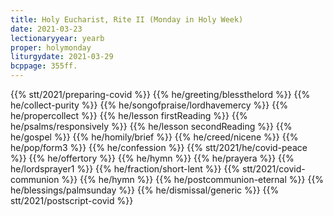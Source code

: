 ```yaml
---
title: Holy Eucharist, Rite II (Monday in Holy Week)
date: 2021-03-23
lectionaryyear: yearb
proper: holymonday
liturgydate: 2021-03-29
bcppage: 355ff.
---
```

{{% stt/2021/preparing-covid %}}
{{% he/greeting/blessthelord %}}
{{% he/collect-purity %}}
{{% he/songofpraise/lordhavemercy %}}
{{% he/propercollect %}}
{{% he/lesson firstReading %}}
{{% he/psalms/responsively %}}
{{% he/lesson secondReading %}}
{{% he/gospel %}}
{{% he/homily/brief %}}
{{% he/creed/nicene %}}
{{% he/pop/form3 %}}
{{% he/confession %}}
{{% stt/2021/he/covid-peace %}}
{{% he/offertory %}}
{{% he/hymn %}}
{{% he/prayera %}}
{{% he/lordsprayer1 %}}
{{% he/fraction/short-lent %}}
{{% stt/2021/covid-communion %}}
{{% he/hymn %}}
{{% he/postcommunion-eternal %}}
{{% he/blessings/palmsunday %}}
{{% he/dismissal/generic %}}
{{% stt/2021/postscript-covid %}}
